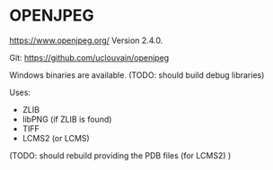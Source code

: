 
# OPENJPEG


https://www.openjpeg.org/
Version 2.4.0.

Git:
https://github.com/uclouvain/openjpeg

Windows binaries are available.
(TODO: should build debug libraries)


Uses:
* ZLIB
* libPNG (if ZLIB is found)
* TIFF
* LCMS2 (or LCMS)

(TODO: should rebuild providing the PDB files (for LCMS2)
)
